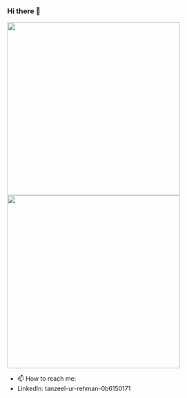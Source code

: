 ### Hi there 👋

<img src="https://github-readme-stats.vercel.app/api?username=Tanzeel-khan&show_icons=true&theme=highcontrast" width="400">
<img src="https://github-readme-stats.vercel.app/api/top-langs?username=Tanzeel-khan&layout=compact&show_icons=true&theme=highcontrast" width="400">


- 📫 How to reach me:
- LinkedIn: tanzeel-ur-rehman-0b6150171

